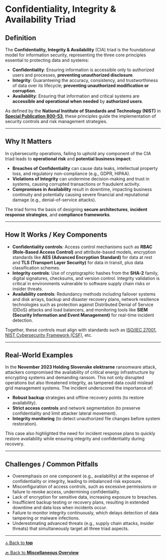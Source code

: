 # Confidentiality, Integrity & Availability Triad

## Definition

The **Confidentiality, Integrity & Availability** (CIA) triad is the foundational model for information security, representing the three core principles essential to protecting data and systems:
- **Confidentiality**: Ensuring information is accessible only to authorized users and processes, **preventing unauthorized disclosure**.
- **Integrity**: Guaranteeing the accuracy, consistency, and trustworthiness of data over its lifecycle; **preventing unauthorized modification or corruption**.
- **Availability**: Ensuring that information and critical systems are **accessible and operational when needed** by **authorized users**.

As defined by the **National Institute of Standards and Technology (NIST)** in **[Special Publication 800-53](https://csrc.nist.gov/pubs/sp/800/53/r5/upd1/final)**, these principles guide the implementation of security controls and risk management strategies.

---

## Why It Matters

In cybersecurity operations, failing to uphold any component of the CIA triad leads to **operational risk** and **potential business impact**:
- **Breaches of Confidentiality** can cause data leaks, intellectual property loss, and regulatory non-compliance (e.g., GDPR, HIPAA).
- **Violations of Integrity** can undermine decision-making and trust in systems, causing corrupted transactions or fraudulent activity.
- **Compromises in Availability** result in downtime, impacting business continuity and potentially causing severe financial and reputational damage (e.g., denial-of-service attacks).

The triad forms the basis of designing **secure architectures**, **incident response strategies**, and **compliance frameworks**.

---

## How It Works / Key Components

- **Confidentiality controls**: Access control mechanisms such as **RBAC (Role-Based Access Control)** and attribute-based models, encryption standards like **AES (Advanced Encryption Standard)** for data at rest and **TLS (Transport Layer Security)** for data in transit, plus data classification schemes. 
- **Integrity controls**: Use of cryptographic hashes from the **SHA-2** family, digital signatures, checksums, and version control. Integrity validation is critical in environments vulnerable to software supply chain risks or insider threats. 
- **Availability controls**: Redundancy methods including failover systems and disk arrays, backup and disaster recovery plans, network resilience technologies such as protection against Distributed Denial of Service (DDoS) attacks and load balancers, and monitoring tools like **SIEM (Security Information and Event Management)** for real-time incident detection. 

Together, these controls must align with standards such as [ISO/IEC 27001](https://www.iso.org/standard/27001), [NIST Cybersecurity Framework (CSF)](https://www.nist.gov/cyberframework), etc.

---

## Real-World Examples

In the **November 2023 Holding Slovenske elektrarne** ransomware attack, attackers compromised the availability of critical energy infrastructure by encrypting systems and demanding ransom. This not only disrupted operations but also threatened integrity, as tampered data could mislead grid management systems. The incident underscored the importance of:
- **Robust backup** strategies and offline recovery points (to restore availability).
- **Strict access controls** and network segmentation (to preserve confidentiality and limit attacker lateral movement).
- **Integrity monitoring** (to detect unauthorized file changes before system restoration).

This case also highlighted the need for incident response plans to quickly restore availability while ensuring integrity and confidentiality during recovery.

---

## Challenges / Common Pitfalls

- Overemphasis on one component (e.g., availability) at the expense of confidentiality or integrity, leading to imbalanced risk exposure.
- Misconfiguration of access controls, such as excessive permissions or failure to revoke access, undermining confidentiality.
- Lack of encryption for sensitive data, increasing exposure to breaches.
- Insufficient backup testing or recovery plans, resulting in extended downtime and data loss when incidents occur.
- Failure to monitor integrity continuously, which delays detection of data tampering or malware infections.
- Underestimating advanced threats (e.g., supply chain attacks, insider threats) that simultaneously target all three triad aspects.

---

[🔝 Back to **top**](#confidentiality-integrity--availability-cia-triad)

[🔙 Back to **Miscellaneous Overview**](README.md)
